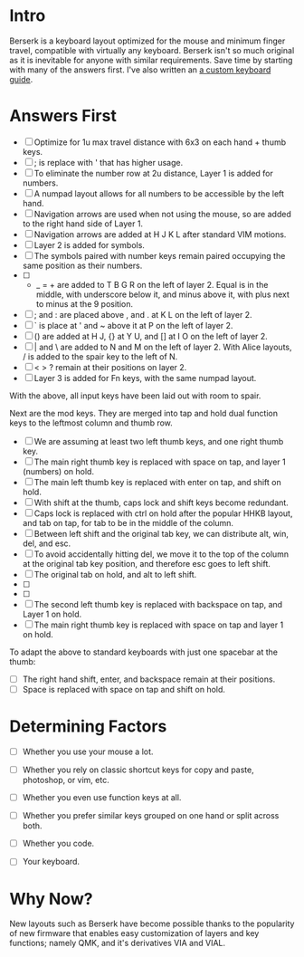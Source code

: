 # Intro
Berserk is a keyboard layout optimized for the mouse and minimum finger travel, compatible with virtually any keyboard. Berserk isn't so much original as it is inevitable for anyone with similar requirements. Save time by starting with many of the answers first. I've also written an [a custom keyboard guide](https://github.com/johans-work/custom-keyboard-guide).

# Answers First

- [ ] Optimize for 1u max travel distance with 6x3 on each hand + thumb keys.
- [ ] ; is replace with ' that has higher usage.
- [ ] To eliminate the number row at 2u distance, Layer 1 is added for numbers.
- [ ] A numpad layout allows for all numbers to be accessible by the left hand.
- [ ] Navigation arrows are used when not using the mouse, so are added to the right hand side of Layer 1.
- [ ] Navigation arrows are added at H J K L after standard VIM motions. 
- [ ] Layer 2 is added for symbols.
- [ ] The symbols paired with number keys remain paired occupying the same position as their numbers.
- [ ] - _ = + are added to T B G R on the left of layer 2. Equal is in the middle, with underscore below it, and minus above it, with plus next to minus at the 9 position.
- [ ] ; and : are placed above , and . at K L on the left of layer 2.
- [ ] ` is place at ' and ~ above it at P on the left of layer 2.  
- [ ] () are added at H J, {} at Y U, and [] at I O on the left of layer 2. 
- [ ] | and \ are added to N and M on the left of layer 2. With Alice layouts, / is added to the spair key to the left of N.
- [ ] < > ? remain at their positions on layer 2.
- [ ] Layer 3 is added for Fn keys, with the same numpad layout.

With the above, all input keys have been laid out with room to spair.

Next are the mod keys. They are merged into tap and hold dual function keys to the leftmost column and thumb row.

- [ ] We are assuming at least two left thumb keys, and one right thumb key.
- [ ] The main right thumb key is replaced with space on tap, and layer 1 (numbers) on hold.
- [ ] The main left thumb key is replaced with enter on tap, and shift on hold.
- [ ] With shift at the thumb, caps lock and shift keys become redundant.
- [ ] Caps lock is replaced with ctrl on hold after the popular HHKB layout, and tab on tap, for tab to be in the middle of the column.
- [ ] Between left shift and the original tab key, we can distribute alt, win, del, and esc.
- [ ] To avoid accidentally hitting del, we move it to the top of the column at the original tab key position, and therefore esc goes to left shift.
- [ ] The original tab on hold, and alt to left shift.
- [ ] 
- [ ] 
- [ ] The second left thumb key is replaced with backspace on tap, and Layer 1 on hold.
- [ ] The main right thumb key is replaced with space on tap and layer 1 on hold.

To adapt the above to standard keyboards with just one spacebar at the thumb:

- [ ] The right hand shift, enter, and backspace remain at their positions.
- [ ] Space is replaced with space on tap and shift on hold.

# Determining Factors

- [ ] Whether you use your mouse a lot.
- [ ] Whether you rely on classic shortcut keys for copy and paste, photoshop, or vim, etc.
- [ ] Whether you even use function keys at all.
- [ ] Whether you prefer similar keys grouped on one hand or split across both.
- [ ] Whether you code.
- [ ] Your keyboard.



# Why Now?

New layouts such as Berserk have become possible thanks to the popularity of new firmware that enables easy customization of layers and key functions; namely QMK, and it's derivatives VIA and VIAL.






